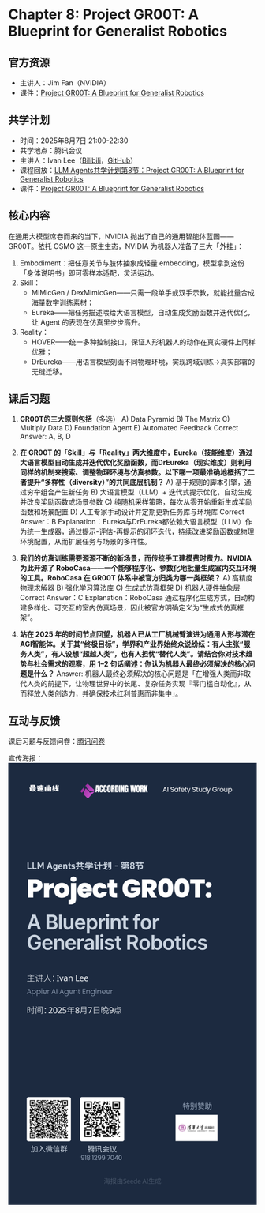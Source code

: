 # Chapter 8: Project GR00T: A Blueprint for Generalist Robotics

## 官方资源

- 主讲人：Jim Fan（NVIDIA）
- 课件：[Project GR00T: A Blueprint for Generalist Robotics](https://rdi.berkeley.edu/llm-agents/assets/jimfangr00t.pdf)

## 共学计划

- 时间：2025年8月7日 21:00-22:30
- 共学地点：腾讯会议
- 主讲人：Ivan Lee（[Bilibili](https://space.bilibili.com/361204826)，[GitHub](https://github.com/leeivan1007)）
- 课程回放：[LLM Agents共学计划第8节：Project GR00T: A Blueprint for Generalist Robotics](https://www.bilibili.com/video/BV1iWt1zrEo2)
- 课件：[Project GR00T: A Blueprint for Generalist Robotics](https://docs.google.com/presentation/d/1L1WDIwPtbFvhm6dtjkXOwITZGaV6yogdTLEt3TNy9LY/edit?usp=sharing)

## 核心内容

在通用大模型席卷而来的当下，NVIDIA 抛出了自己的通用智能体蓝图——GR00T。依托 OSMO 这一原生生态，NVIDIA 为机器人准备了三大「外挂」：
1. Embodiment：把任意关节与肢体抽象成轻量 embedding，模型拿到这份「身体说明书」即可零样本适配，灵活运动。
2. Skill：
    + MiMicGen / DexMimicGen——只需一段单手或双手示教，就能批量合成海量数字训练素材；
    + Eureka——把任务描述喂给大语言模型，自动生成奖励函数并迭代优化，让 Agent 的表现在仿真里步步高升。
3. Reality：
    + HOVER——统一多种控制接口，保证人形机器人的动作在真实硬件上同样优雅；
    + DrEureka——用语言模型刻画不同物理环境，实现跨域训练→真实部署的无缝迁移。

## 课后习题

1. **GR00T的三大原则包括**（多选）
A) Data Pyramid
B) The Matrix
C) Multiply Data
D) Foundation Agent
E) Automated Feedback
Correct Answer: A, B, D

2. **在 GR00T 的「Skill」与「Reality」两大维度中，Eureka（技能维度）通过大语言模型自动生成并迭代优化奖励函数，而DrEureka（现实维度）则利用同样的机制来搜索、调整物理环境与仿真参数。以下哪一项最准确地概括了二者提升“多样性（diversity）”的共同底层机制？**
A) 基于规则的脚本引擎，通过穷举组合产生新任务
B) 大语言模型（LLM）+ 迭代式提示优化，自动生成并改良奖励函数或场景参数
C) 纯随机采样策略，每次从零开始重新生成奖励函数和场景配置
D) 人工专家手动设计并定期更新任务库与环境库
Correct Answer：B
Explanation：Eureka与DrEureka都依赖大语言模型（LLM）作为统一生成器，通过提示-评估-再提示的闭环迭代，持续改进奖励函数或物理环境配置，从而扩展任务与场景的多样性。

3. **我们的仿真训练需要源源不断的新场景，而传统手工建模费时费力。NVIDIA 为此开源了 RoboCasa——一个能够程序化、参数化地批量生成室内交互环境的工具。RoboCasa 在 GR00T 体系中被官方归类为哪一类框架？**
A) 高精度物理求解器
B) 强化学习算法库
C) 生成式仿真框架
D) 机器人硬件抽象层
Correct Answer：C
Explanation：RoboCasa 通过程序化生成方式，自动构建多样化、可交互的室内仿真场景，因此被官方明确定义为“生成式仿真框架”。

4. **站在 2025 年的时间节点回望，机器人已从工厂机械臂演进为通用人形与潜在AGI智能体。关于其“终极目标”，学界和产业界始终众说纷纭：有人主张“服务人类”，有人设想“超越人类”，也有人担忧“替代人类”。请结合你对技术趋势与社会需求的观察，用 1–2 句话阐述：你认为机器人最终必须解决的核心问题是什么？**
Answer: 机器人最终必须解决的核心问题是「在增强人类而非取代人类的前提下，让物理世界中的长尾、复杂任务实现『零门槛自动化』，从而释放人类创造力，并确保技术红利普惠而非集中」。

## 互动与反馈

课后习题与反馈问卷：[腾讯问卷](https://docs.qq.com/form/page/DTWhKV3NEcm15YU9o)

宣传海报：![第8节预告](../assets/LLMAgents共学计划/第8节预告.png)